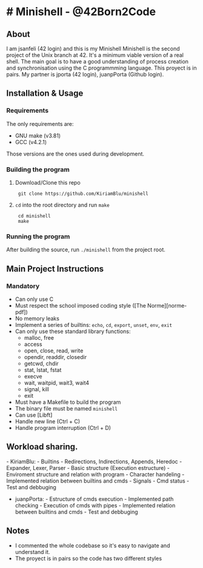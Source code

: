 # # Minishell - @42Born2Code

## About

I am jsanfeli (42 login) and this is my Minishell
Minishell is the second project of the Unix branch at 42.
It's a minimum viable version of a real shell.
The main goal is to have a good understanding of process creation and
synchronisation using the C programmming language.
This proyect is in pairs. My partner is jporta (42 login), juanpPorta (Github login).

## Installation & Usage

### Requirements
The only requirements are:
- GNU make (v3.81)
- GCC (v4.2.1)

Those versions are the ones used during development.

### Building the program

1. Download/Clone this repo

        git clone https://github.com/KiriamBlu/minishell
2. `cd` into the root directory and run `make`

        cd minishell
        make

### Running the program

After building the source, run `./minishell` from the project root.

## Main Project Instructions

### Mandatory

- Can only use C
- Must respect the school imposed coding style ([The Norme][norme-pdf])
- No memory leaks
- Implement a series of builtins: `echo`, `cd`, `export`, `unset`, `env`, `exit`
- Can only use these standard library functions:
    - malloc, free
    - access
    - open, close, read, write
    - opendir, readdir, closedir
    - getcwd, chdir
    - stat, lstat, fstat
    - execve
    - wait, waitpid, wait3, wait4
    - signal, kill
    - exit
- Must have a Makefile to build the program
- The binary file must be named `minishell`
- Can use [Libft]
- Handle new line (Ctrl + C)
- Handle program interruption (Ctrl + D)

## Workload sharing.

- KiriamBlu: 
         - Builtins
         - Redirections, Indirections, Appends, Heredoc
         - Expander, Lexer, Parser
         - Basic structure (Execution estructure)
         - Enviroment structure and relation with program
         - Character handeling
         - Implemented relation between builtins and cmds
         - Signals
         - Cmd status
         - Test and debbuging
- juanpPorta:
         - Estructure of cmds execution
         - Implemented path checking
         - Execution of cmds with pipes
         - Implemented relation between builtins and cmds
         - Test and debbuging

## Notes

- I commented the whole codebase so it's easy to navigate and understand it.
- The proyect is in pairs so the code has two different styles
